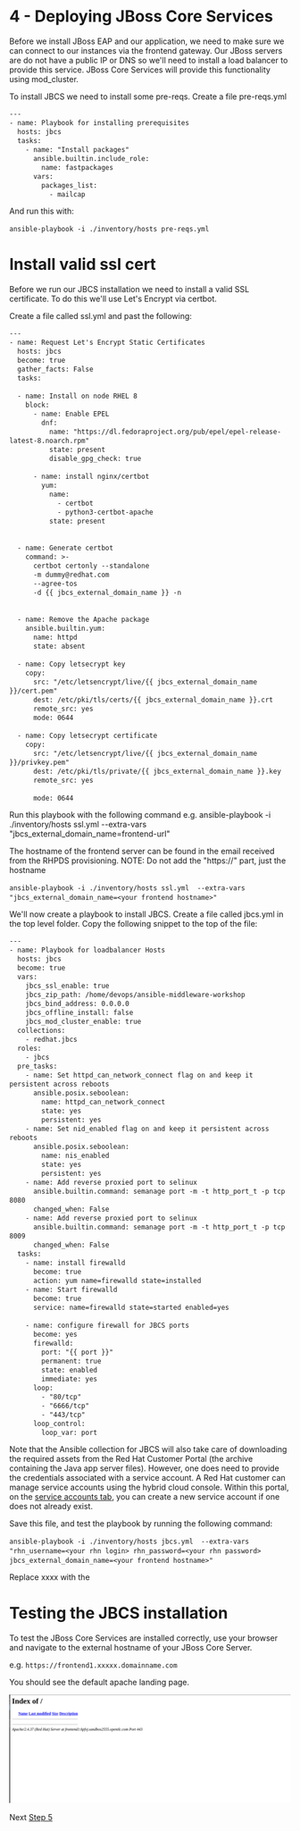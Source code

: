 # 4 - Deploying JBoss Core Services

Before we install JBoss EAP and our application, we need to make sure we can connect to our instances via the frontend gateway.  Our JBoss servers are do not have a public IP or DNS so we'll need to install a load balancer to provide this service. JBoss Core Services will provide this functionality using mod_cluster.

To install JBCS we need to install some pre-reqs. Create a file pre-reqs.yml

```
---
- name: Playbook for installing prerequisites
  hosts: jbcs
  tasks:
    - name: "Install packages"
      ansible.builtin.include_role:
        name: fastpackages
      vars:
        packages_list:
          - mailcap

```

And run this with:

`ansible-playbook -i ./inventory/hosts pre-reqs.yml `

# Install valid ssl cert

Before we run our JBCS installation we need to install a valid SSL certificate.  To do this we'll use Let's Encrypt via certbot.

Create a file called ssl.yml and past the following:


```
---
- name: Request Let's Encrypt Static Certificates
  hosts: jbcs
  become: true
  gather_facts: False
  tasks:

  - name: Install on node RHEL 8
    block:
      - name: Enable EPEL
        dnf:
          name: "https://dl.fedoraproject.org/pub/epel/epel-release-latest-8.noarch.rpm"
          state: present
          disable_gpg_check: true

      - name: install nginx/certbot
        yum:
          name:
            - certbot
            - python3-certbot-apache
          state: present


  - name: Generate certbot
    command: >-
      certbot certonly --standalone
      -m dummy@redhat.com
      --agree-tos
      -d {{ jbcs_external_domain_name }} -n


  - name: Remove the Apache package
    ansible.builtin.yum:
      name: httpd
      state: absent

  - name: Copy letsecrypt key
    copy:
      src: "/etc/letsencrypt/live/{{ jbcs_external_domain_name }}/cert.pem"
      dest: /etc/pki/tls/certs/{{ jbcs_external_domain_name }}.crt
      remote_src: yes
      mode: 0644

  - name: Copy letsecrypt certificate
    copy:
      src: "/etc/letsencrypt/live/{{ jbcs_external_domain_name }}/privkey.pem"
      dest: /etc/pki/tls/private/{{ jbcs_external_domain_name }}.key
      remote_src: yes

      mode: 0644

```

Run this playbook with the following command e.g. ansible-playbook -i ./inventory/hosts ssl.yml  --extra-vars "jbcs_external_domain_name=frontend-url"

The hostname of the frontend server can be found in the email received from the RHPDS provisioning.  NOTE: Do not add the "https://" part, just the hostname

`ansible-playbook -i ./inventory/hosts ssl.yml  --extra-vars "jbcs_external_domain_name=<your frontend hostname>"`

We'll now create a playbook to install JBCS.  Create a file called jbcs.yml in the top level folder.  Copy the following snippet to the top of the file:

```
---
- name: Playbook for loadbalancer Hosts
  hosts: jbcs
  become: true
  vars:
    jbcs_ssl_enable: true
    jbcs_zip_path: /home/devops/ansible-middleware-workshop
    jbcs_bind_address: 0.0.0.0
    jbcs_offline_install: false
    jbcs_mod_cluster_enable: true
  collections:
    - redhat.jbcs
  roles:
    - jbcs
  pre_tasks:
    - name: Set httpd_can_network_connect flag on and keep it persistent across reboots
      ansible.posix.seboolean:
        name: httpd_can_network_connect
        state: yes
        persistent: yes
    - name: Set nid_enabled flag on and keep it persistent across reboots
      ansible.posix.seboolean:
        name: nis_enabled
        state: yes
        persistent: yes
    - name: Add reverse proxied port to selinux
      ansible.builtin.command: semanage port -m -t http_port_t -p tcp 8080
      changed_when: False
    - name: Add reverse proxied port to selinux
      ansible.builtin.command: semanage port -m -t http_port_t -p tcp 8009
      changed_when: False
  tasks:
    - name: install firewalld
      become: true
      action: yum name=firewalld state=installed
    - name: Start firewalld
      become: true
      service: name=firewalld state=started enabled=yes

    - name: configure firewall for JBCS ports
      become: yes
      firewalld:
        port: "{{ port }}"
        permanent: true
        state: enabled
        immediate: yes
      loop:
        - "80/tcp"
        - "6666/tcp"
        - "443/tcp"  
      loop_control:
        loop_var: port
```
Note that the Ansible collection for JBCS will also take care of downloading the required assets from the Red Hat Customer Portal (the archive containing the Java app server files). However, one does need to provide the credentials associated with a service account. A Red Hat customer can manage service accounts using the hybrid cloud console. Within this portal, on the [service accounts tab](https://console.redhat.com/application-services/service-accounts), you can create a new service account if one does not already exist.

Save this file, and test the playbook by running the following command:

`ansible-playbook -i ./inventory/hosts jbcs.yml  --extra-vars "rhn_username=<your rhn login> rhn_password=<your rhn password> jbcs_external_domain_name=<your frontend hostname>"` 

Replace xxxx with the 


# Testing the JBCS installation

To test the JBoss Core Services are installed correctly, use your browser and navigate to the external hostname of your JBoss Core Server.

e.g. `https://frontend1.xxxxx.domainname.com`



You should see the default apache landing page.

![default apache landing page](../images/apache.png)


Next [Step 5](./5-deploying-jboss-eap.md)